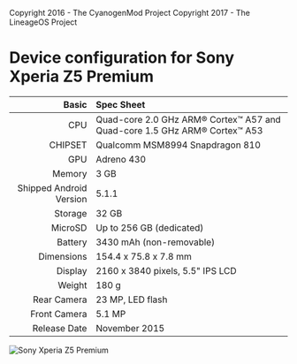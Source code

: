 Copyright 2016 - The CyanogenMod Project
Copyright 2017 - The LineageOS Project

Device configuration for Sony Xperia Z5 Premium
=====================================

Basic   | Spec Sheet
-------:|:-------------------------
CPU     | Quad-core 2.0 GHz ARM® Cortex™ A57 and Quad-core 1.5 GHz ARM® Cortex™ A53
CHIPSET | Qualcomm MSM8994 Snapdragon 810
GPU     | Adreno 430
Memory  | 3 GB
Shipped Android Version | 5.1.1
Storage | 32 GB
MicroSD | Up to 256 GB (dedicated)
Battery | 3430 mAh (non-removable)
Dimensions | 154.4 x 75.8 x 7.8 mm
Display | 2160 x 3840 pixels, 5.5" IPS LCD
Weight  | 180 g
Rear Camera  | 23 MP, LED flash
Front Camera | 5.1 MP
Release Date | November 2015

![Sony Xperia Z5 Premium](http://cdn2.gsmarena.com/vv/pics/sony/sony-z5-premium1.jpg "Sony Xperia Z5 Premium")
